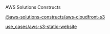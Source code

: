 
AWS Solutions Constructs

[@aws-solutions-constructs/aws-cloudfront-s3](https://github.com/awslabs/aws-solutions-constructs/tree/main/source/patterns/%40aws-solutions-constructs/aws-cloudfront-s3)


[use_cases/aws-s3-static-website](https://github.com/awslabs/aws-solutions-constructs/blob/main/source/use_cases/aws-s3-static-website/README.md)
